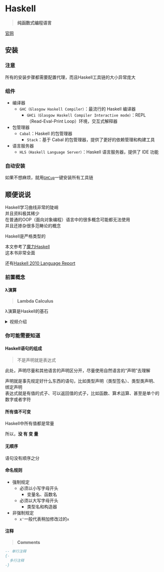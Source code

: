 ---
---

# Haskell

>**纯函数式编程语言**

[官网](https://www.haskell.org)

## 安装

### 注意

所有的安装步骤都需要配置代理，而且Haskell工具链的大小异常庞大

### 组件

+ 编译器
  + `GHC（Glasgow Haskell Compiler）`：最流行的 Haskell 编译器
    + `GHCi（Glasgow Haskell Compiler Interactive mode）`：REPL（Read-Eval-Print Loop）环境，交互式解释器
+ 包管理器
  + `Cabal`：Haskell 的包管理器
    + `Stack`：基于 Cabal 的包管理器，提供了更好的依赖管理和构建工具
+ 语言服务器
  + `HLS（Haskell Language Server）`：Haskell 语言服务器，提供了 IDE 功能

### 自动安装

如果不想麻烦，就用[`GHCup`](https://www.haskell.org/ghcup/)一键安装所有工具链  

## 顺便说说

Haskell学习曲线非常的陡峭  
并且资料极其稀少  
在普通的OOP（面向对象编程）语言中的很多概念可能都无法使用  
并且还掺杂很多范畴论的概念

Haskell是严格类型的

本文参考了[魔力Haskell](https://baike.baidu.com/item/魔力Haskell)  
这本书非常全面

还有[Haskell 2010 Language Report](https://www.haskell.org/onlinereport/haskell2010/)

### 前置概念

#### λ演算

>**Lambda Calculus**

λ演算是Haskell的基石

<details>
<summary>视频介绍</summary>
<iframe class="videoIframe" width="100%" height="400px" src="//player.bilibili.com/player.html?&bvid=BV1d34y1v7xr&autoplay=false&muted=false&danmaku=false" scrolling="no" border="0" frameborder="no" framespacing="0" allowfullscreen="true"> </iframe>
</details>

### 你可能需要知道

#### Haskell语句的组成

>不是声明就是表达式

此处，声明尽量和其他语言的声明区分开，尽量使用自然语言的“声明”去理解

声明就是事先规定好什么东西的语句，比如类型声明（类型签名）、类型类声明、绑定声明  
表达式就是有值的式子、可以返回值的式子，比如函数、算术运算、甚至是单个的数字或者字符

#### 所有值不可变

Haskell中所有值都是常量

所以，**没 有 变 量**

#### 无顺序

语句没有顺序之分

#### 命名规则

+ 强制规定
  + 必须以小写字母开头
    + 变量名、函数名
  + 必须以大写字母开头
    + 类型名和构造器
+ 非强制规定
  + `x'`一般代表稍加修改过的`x`

#### 注释

>**Comments**

```haskell
-- 单行注释
{-
  多行注释
-}
```
